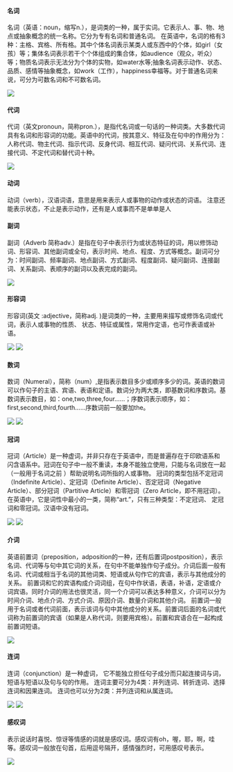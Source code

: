 #### 名词

名词（英语：noun，缩写n.），是词类的一种，属于实词。它表示人、事、物、地点或抽象概念的统一名称。它分为专有名词和普通名词。
在英语中，名词的格有3种：主格、宾格、所有格。其中个体名词表示某类人或东西中的个体，如girl（女孩）等；集体名词表示若干个个体组成的集合体，如audience（观众，听众）等；物质名词表示无法分为个体的实物，如water水等;抽象名词表示动作、状态、品质、感情等抽象概念，如work（工作），happiness幸福等。对于普通名词来说，可分为可数名词和不可数名词。

<img src="../asstes/4afbfbedab64034fda04bbe0a8c379310b551d0e.webp">

#### 代词

代词（英文pronoun，简称pron.），是指代名词或一句话的一种词类。大多数代词具有名词和形容词的功能。英语中的代词，按其意义、特征及在句中的作用分为：人称代词、物主代词、指示代词、反身代词、相互代词、疑问代词、关系代词、连接代词、不定代词和替代词十种。

<img src="../asstes/bd3eb13533fa828b1b7d4fcff11f4134970a5a44.webp">

#### 动词

动词（verb），汉语词语，意思是用来表示人或事物的动作或状态的词语。
注意还能表示状态，不止是表示动作，还有是人或事而不是单单是人

#### 副词

副词（Adverb 简称adv.）是指在句子中表示行为或状态特征的词，用以修饰动词、形容词、其他副词或全句，表示时间、地点、程度、方式等概念。副词可分为：时间副词、频率副词、地点副词、方式副词、程度副词、疑问副词、连接副词、关系副词、表顺序的副词以及表完成的副词。

<img src="../asstes/622762d0f703918f035a8f78553d269758eec4fd.webp">

#### 形容词

形容词(英文 :adjective，简称adj. )是词类的一种，主要用来描写或修饰名词或代词，表示人或事物的性质、 状态、特征或属性，常用作定语，也可作表语或补语。

<img src="../asstes/f31fbe096b63f624b05666278544ebf81a4ca38f.webp">
<img src="../asstes/a5c27d1ed21b0ef4e56063e2d5c451da80cb3e86.webp">

#### 数词

数词（Numeral），简称（num）,是指表示数目多少或顺序多少的词。英语的数词可以作句子的主语、宾语、表语和定语。数词分为两大类，即基数词和序数词。基数词表示数目，如：one,two,three,four……；序数词表示顺序，如：first,second,third,fourth……序数词前一般要加the。

<img src="../asstes/35a85edf8db1cb137ced6176df54564e93584bca.webp">
<img src="../asstes/42166d224f4a20a42e2dc1369a529822720ed014.webp">

#### 冠词

冠词（Article）是一种虚词，并非只存在于英语中，而是普遍存在于印欧语系和闪含语系中。冠词在句子中一般不重读，本身不能独立使用，只能与名词放在一起（一般用于名词之前 ）帮助说明名词所指的人或事物。
冠词的类型包括不定冠词（Indefinite Article）、定冠词（Definite Article）、否定冠词（Negative Article）、部分冠词（Partitive Article）和零冠词（Zero Article，即不用冠词）。
在英语中，它是词性中最小的一类，简称“art.”，只有三种类型：不定冠词、 定冠词和零冠词。汉语中没有冠词。

<img src="../asstes/267f9e2f07082838a178b3d4b999a9014d08f1fd.webp">
<img src="../asstes/b21bb051f81986184ece506840ed2e738ad4e655.webp">

#### 介词

英语前置词（preposition，adposition的一种，还有后置词postposition），表示名词、代词等与句中其它词的关系，在句中不能单独作句子成分。介词后面一般有名词、代词或相当于名词的其他词类、短语或从句作它的宾语，表示与其他成分的关系。
前置词和它的宾语构成介词词组，在句中作状语，表语，补语，定语或介词宾语。同时介词的用法也很灵活，同一个介词可以表达多种意义，介词可以分为时间介词、地点介词、方式介词、原因介词、数量介词和其他介词。
前置词一般用于名词或者代词前面，表示该词与句中其他成分的关系。前置词后面的名词或代词称为前置词的宾语（如果是人称代词，则要用宾格）。前置和宾语合在一起构成前置词短语。

<img src="../asstes/54fbb2fb43166d223e9ee1a8402309f79052d225.webp">

#### 连词

连词（conjunction）是一种虚词， 它不能独立担任句子成分而只起连接词与词，短语与短语以及句与句的作用。
连词主要可分为4类：并列连词、转折连词、选择连词和因果连词。
连词也可以分为2类：并列连词和从属连词。

<img src="../asstes/5243fbf2b2119313a1df9bf166380cd790238dd6.webp">
<img src="../asstes/730e0cf3d7ca7bcb0a4617c8fa437c63f6246a60028b.webp">

#### 感叹词

表示说话时喜悦、惊讶等情感的词就是感叹词。感叹词有oh，喔，耶，啊，哇等。感叹词一般放在句首，后用逗号隔开，感情强烈时，可用感叹号表示。

<img src="../asstes/9a504fc2d5628535e6bf9dda9aef76c6a6ef63e9.webp">
